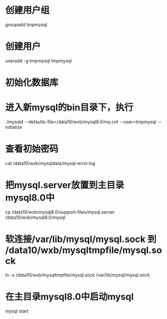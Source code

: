 # 创建用户组
groupadd tmpmysql
# 创建用户
useradd -g tmpmysql tmpmysql

# 初始化数据库
# 进入新mysql的bin目录下，执行
./mysqld --defaults-file=/data10/wxb/mysql8.0/my.cnf --user=tmpmysql --initialize

# 查看初始密码
cat /data10/wxb/mysqldata/mysql-error.log

# 把mysql.server放置到主目录mysql8.0中
cp /data10/wxb/mysql8.0/support-files/mysql.server /data10/wxb/mysql8.0/mysql

# 软连接/var/lib/mysql/mysql.sock 到   /data10/wxb/mysqltmpfile/mysql.sock
ln -s /data10/wxb/mysqltmpfile/mysql.sock /var/lib/mysql/mysql.sock

# 在主目录mysql8.0中启动mysql
mysql start